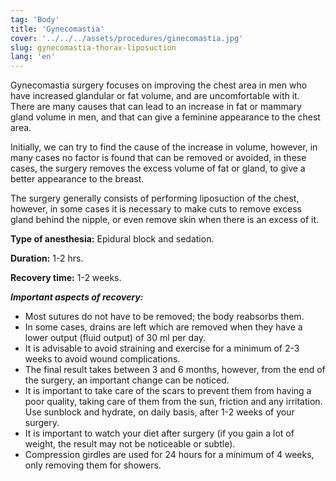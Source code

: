```yaml
---
tag: 'Body'
title: 'Gynecomastia'
cover: '../../../assets/procedures/ginecomastia.jpg'
slug: gynecomastia-thorax-liposuction
lang: 'en'
---
```


Gynecomastia surgery focuses on improving the chest area in men who have increased glandular or fat volume, and are uncomfortable with it. There are many causes that can lead to an increase in fat or mammary gland volume in men, and that can give a feminine appearance to the chest area.

Initially, we can try to find the cause of the increase in volume, however, in many cases no factor is found that can be removed or avoided, in these cases, the surgery removes the excess volume of fat or gland, to give a better appearance to the breast.

The surgery generally consists of performing liposuction of the chest, however, in some cases it is necessary to make cuts to remove excess gland behind the nipple, or even remove skin when there is an excess of it.

**Type of anesthesia:** Epidural block and sedation.

**Duration:** 1-2 hrs.

**Recovery time:** 1-2 weeks.

**_Important aspects of recovery:_**

- Most sutures do not have to be removed; the body reabsorbs them.
- In some cases, drains are left which are removed when they have a lower output (fluid output) of 30 ml per day.
- It is advisable to avoid straining and exercise for a minimum of 2-3 weeks to avoid wound complications.
- The final result takes between 3 and 6 months, however, from the end of the surgery, an important change can be noticed.
- It is important to take care of the scars to prevent them from having a poor quality, taking care of them from the sun, friction and any irritation. Use sunblock and hydrate, on daily basis, after 1-2 weeks of your surgery.
- It is important to watch your diet after surgery (if you gain a lot of weight, the result may not be noticeable or subtle).
- Compression girdles are used for 24 hours for a minimum of 4 weeks, only removing them for showers.
